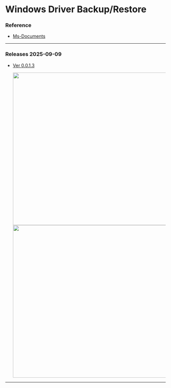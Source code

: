 <h1 align="left">Windows Driver Backup/Restore
<br>
  
### Reference
  
- [Ms-Documents](https://learn.microsoft.com/en-us/windows-hardware/drivers/devtest/pnputil)

---
### Releases 2025-09-09
- [Ver 0.0.1.3](https://github.com/gloriouslegacy/ezDrvBAK/releases)

  <img src="https://github.com/user-attachments/assets/b7aeced2-cf67-4cb9-a4df-00e8f7a0ad95" width="640" height="480"/>
  
  <img src="https://github.com/user-attachments/assets/88de140b-36fc-404b-a36b-df6058b954a7" width="640" height="480"/>

---

